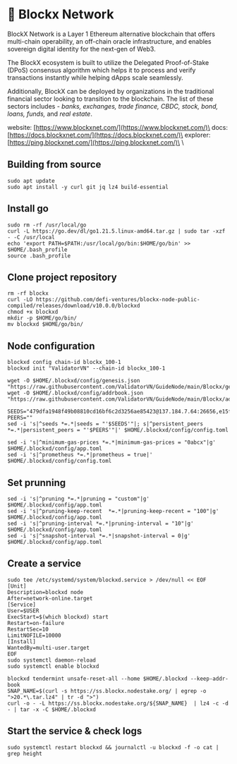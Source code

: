 # 🧊 Blockx Network

BlockX Network is a Layer 1 Ethereum alternative blockchain that offers multi-chain operability, an off-chain oracle infrastructure, and enables sovereign digital identity for the next-gen of Web3.

The BlockX ecosystem is built to utilize the Delegated Proof-of-Stake (DPoS) consensus algorithm which helps it to process and verify transactions instantly while helping dApps scale seamlessly.

Additionally, BlockX can be deployed by organizations in the traditional financial sector looking to transition to the blockchain. The list of these sectors includes - _banks, exchanges, trade finance, CBDC, stock, bond, loans, funds,_ and _real estate_.



website: [https://www.blockxnet.com/](https://www.blockxnet.com/)\
docs: [https://docs.blockxnet.com/](https://docs.blockxnet.com/)\
explorer: [https://ping.blockxnet.com/](https://ping.blockxnet.com/)\
\


## **Building from source**

```
sudo apt update
sudo apt install -y curl git jq lz4 build-essential
```

## **Install go**

```
sudo rm -rf /usr/local/go
curl -L https://go.dev/dl/go1.21.5.linux-amd64.tar.gz | sudo tar -xzf - -C /usr/local
echo 'export PATH=$PATH:/usr/local/go/bin:$HOME/go/bin' >> $HOME/.bash_profile
source .bash_profile
```

## **Clone project repository**

```
rm -rf blockx
curl -LO https://github.com/defi-ventures/blockx-node-public-compiled/releases/download/v10.0.0/blockxd
chmod +x blockxd
mkdir -p $HOME/go/bin/
mv blockxd $HOME/go/bin/
```

## **Node configuration**

```
blockxd config chain-id blockx_100-1
blockxd init "ValidatorVN" --chain-id blockx_100-1

wget -O $HOME/.blockxd/config/genesis.json "https://raw.githubusercontent.com/ValidatorVN/GuideNode/main/Blockx/genesis.json"
wget -O $HOME/.blockxd/config/addrbook.json "https://raw.githubusercontent.com/ValidatorVN/GuideNode/main/Blockx/addrbook.json"

SEEDS="479dfa1948f49b08810cd16bf6c2d3256ae85423@137.184.7.64:26656,e15f4d31281036c69fa17269d9b26ff8733511c6@147.182.238.235:26656,9b84b33d44a880a520006ae9f75ef030b259cbaf@137.184.38.212:26656,85d0069266e78896f9d9e17915cdfd271ba91dfd@146.190.153.165:26656"
PEERS=""
sed -i 's|^seeds *=.*|seeds = "'$SEEDS'"|; s|^persistent_peers *=.*|persistent_peers = "'$PEERS'"|' $HOME/.blockxd/config/config.toml

sed -i 's|^minimum-gas-prices *=.*|minimum-gas-prices = "0abcx"|g' $HOME/.blockxd/config/app.toml
sed -i 's|^prometheus *=.*|prometheus = true|' $HOME/.blockxd/config/config.toml
```

## **Set prunning**

```
sed -i 's|^pruning *=.*|pruning = "custom"|g' $HOME/.blockxd/config/app.toml
sed -i 's|^pruning-keep-recent  *=.*|pruning-keep-recent = "100"|g' $HOME/.blockxd/config/app.toml
sed -i 's|^pruning-interval *=.*|pruning-interval = "10"|g' $HOME/.blockxd/config/app.toml
sed -i 's|^snapshot-interval *=.*|snapshot-interval = 0|g' $HOME/.blockxd/config/app.toml
```

## **Create a service**

```
sudo tee /etc/systemd/system/blockxd.service > /dev/null << EOF
[Unit]
Description=blockxd node
After=network-online.target
[Service]
User=$USER
ExecStart=$(which blockxd) start
Restart=on-failure
RestartSec=10
LimitNOFILE=10000
[Install]
WantedBy=multi-user.target
EOF
sudo systemctl daemon-reload
sudo systemctl enable blockxd

blockxd tendermint unsafe-reset-all --home $HOME/.blockxd --keep-addr-book
SNAP_NAME=$(curl -s https://ss.blockx.nodestake.org/ | egrep -o ">20.*\.tar.lz4" | tr -d ">")
curl -o - -L https://ss.blockx.nodestake.org/${SNAP_NAME}  | lz4 -c -d - | tar -x -C $HOME/.blockxd
```

## **Start the service & check logs**

```
sudo systemctl restart blockxd && journalctl -u blockxd -f -o cat | grep height
```
